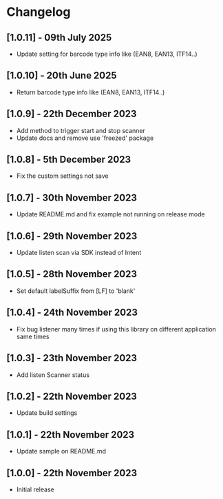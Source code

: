 # Changelog

## [1.0.11] - 09th July 2025

* Update setting for barcode type info like (EAN8, EAN13, ITF14..)

## [1.0.10] - 20th June 2025

* Return barcode type info like (EAN8, EAN13, ITF14..)

## [1.0.9] - 22th December 2023

* Add method to trigger start and stop scanner
* Update docs and remove use 'freezed' package

## [1.0.8] - 5th December 2023

* Fix the custom settings not save

## [1.0.7] - 30th November 2023

* Update README.md and fix example not running on release mode

## [1.0.6] - 29th November 2023

* Update listen scan via SDK instead of Intent

## [1.0.5] - 28th November 2023

* Set default labelSuffix from [LF] to 'blank' 

## [1.0.4] - 24th November 2023

* Fix bug listener many times if using this library on different application same times 

## [1.0.3] - 23th November 2023

* Add listen Scanner status

## [1.0.2] - 22th November 2023

* Update build settings

## [1.0.1] - 22th November 2023

* Update sample on README.md 

## [1.0.0] - 22th November 2023

* Initial release